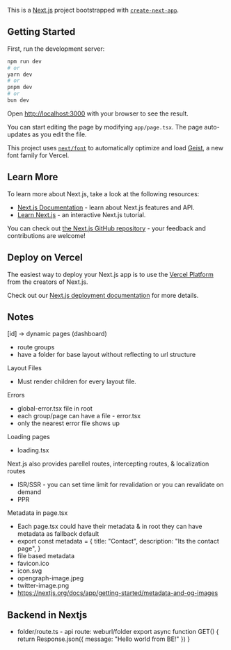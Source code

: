 This is a [Next.js](https://nextjs.org) project bootstrapped with [`create-next-app`](https://nextjs.org/docs/app/api-reference/cli/create-next-app).

## Getting Started

First, run the development server:

```bash
npm run dev
# or
yarn dev
# or
pnpm dev
# or
bun dev
```

Open [http://localhost:3000](http://localhost:3000) with your browser to see the result.

You can start editing the page by modifying `app/page.tsx`. The page auto-updates as you edit the file.

This project uses [`next/font`](https://nextjs.org/docs/app/building-your-application/optimizing/fonts) to automatically optimize and load [Geist](https://vercel.com/font), a new font family for Vercel.

## Learn More

To learn more about Next.js, take a look at the following resources:

- [Next.js Documentation](https://nextjs.org/docs) - learn about Next.js features and API.
- [Learn Next.js](https://nextjs.org/learn) - an interactive Next.js tutorial.

You can check out [the Next.js GitHub repository](https://github.com/vercel/next.js) - your feedback and contributions are welcome!

## Deploy on Vercel

The easiest way to deploy your Next.js app is to use the [Vercel Platform](https://vercel.com/new?utm_medium=default-template&filter=next.js&utm_source=create-next-app&utm_campaign=create-next-app-readme) from the creators of Next.js.

Check out our [Next.js deployment documentation](https://nextjs.org/docs/app/building-your-application/deploying) for more details.

## Notes


[id] -> dynamic pages
(dashboard)
- route groups 
- have a folder for base layout without reflecting to url structure

Layout Files
- Must render children for every layout file.

Errors
- global-error.tsx file in root
- each group/page can have a file - error.tsx
- only the nearest error file shows up

Loading pages
- loading.tsx

Next.js also provides parellel routes, intercepting routes, & localization routes

- ISR/SSR - you can set time limit for revalidation or you can revalidate on demand
- PPR

Metadata in page.tsx 
- Each page.tsx could have their metadata & in root they can have metadata as fallback default
- export const metadata = {
    title: "Contact",
    description: "Its the contact page",
}
- file based metadata 
- favicon.ico
- icon.svg
- opengraph-image.jpeg
- twitter-image.png
- https://nextjs.org/docs/app/getting-started/metadata-and-og-images


## Backend in Nextjs

- folder/route.ts - api route: weburl/folder
export async function GET() {
    return Response.json({
        message: "Hello world from BE!"
    })
}

